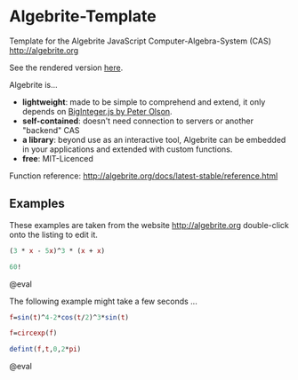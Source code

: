 <!--

author:   André Dietrich
email:    andre.dietrich@ovgu.de
version:  1.0.0
language: en
narrator: US English Female

script:   https://cdn.rawgit.com/davidedc/Algebrite/master/dist/algebrite.bundle-for-browser.js

@eval:    <script> Algebrite.run(`@code`) </script>

-->

# Algebrite-Template

Template for the Algebrite JavaScript Computer-Algebra-System (CAS)
http://algebrite.org

See the rendered version [here](https://liascript.github.io/course/?https://raw.githubusercontent.com/liaScript/algebrite_template/master/README.md).

Algebrite is...

* __lightweight__:    made to be simple to comprehend and extend, it only
                      depends on [BigInteger.js by Peter Olson](https://github.com/peterolson/BigInteger.js).
* __self-contained__: doesn't need connection to servers or another "backend" CAS
* __a library__:      beyond use as an interactive tool, Algebrite can be
                      embedded in your applications and extended with custom
                      functions.
* __free__:           MIT-Licenced

Function reference: http://algebrite.org/docs/latest-stable/reference.html


## Examples

These examples are taken from the website http://algebrite.org double-click onto
the listing to edit it.

```Maxima
(3 * x - 5x)^3 * (x + x)

60!
```
@eval

The following example might take a few seconds ...

```Maxima
f=sin(t)^4-2*cos(t/2)^3*sin(t)

f=circexp(f)

defint(f,t,0,2*pi)
```
@eval

